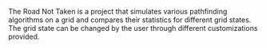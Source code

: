 The Road Not Taken is a project that simulates various pathfinding algorithms on a grid and compares their statistics for different grid states. The grid state can be changed by the user through different customizations provided.
